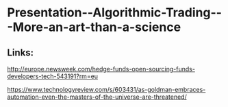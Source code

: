 <!--  ____                    _   ______               _   _____  _          ________   -->
<!-- / __ \                  | | |  ____|             | | |  __ \| |        /  ____  \  -->
<!--| |  | |_   _  __ _ _ __ | |_| |__ _   _ _ __   __| | | |__) | |       /  / ___|  \ -->
<!--| |  | | | | |/ _` | '_ \| __|  __| | | | '_ \ / _` | |  ___/| |      |  | |       |-->
<!--| |__| | |_| | (_| | | | | |_| |  | |_| | | | | (_| |_| |    | |____  |  | |___    |-->
<!-- \___\_\\__,_|\__,_|_| |_|\__|_|   \__,_|_| |_|\__,_(_)_|    |______|  \  \____|  / -->
<!--                                                                        \________/  -->

# Presentation--Algorithmic-Trading---More-an-art-than-a-science

## Links:

http://europe.newsweek.com/hedge-funds-open-sourcing-funds-developers-tech-543191?rm=eu

https://www.technologyreview.com/s/603431/as-goldman-embraces-automation-even-the-masters-of-the-universe-are-threatened/

